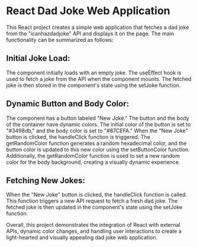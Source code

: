 <h1>React Dad Joke Web Application</h1>

     
This React project creates a simple web application that fetches a dad joke from the "icanhazdadjoke" API and displays it on the page. The main functionality can be summarized as follows:

## Initial Joke Load:

The component initially loads with an empty joke.
The useEffect hook is used to fetch a joke from the API when the component mounts.
The fetched joke is then stored in the component's state using the setJoke function.

## Dynamic Button and Body Color:

The component has a button labeled "New Joke."
The button and the body of the container have dynamic colors.
The initial color of the button is set to "#3498db," and the body color is set to "#87CEFA."
When the "New Joke" button is clicked, the handleClick function is triggered.
The getRandomColor function generates a random hexadecimal color, and the button color is updated to this new color using the setButtonColor function.
Additionally, the getRandomColor function is used to set a new random color for the body background, creating a visually dynamic experience.

## Fetching New Jokes:

When the "New Joke" button is clicked, the handleClick function is called.
This function triggers a new API request to fetch a fresh dad joke.
The fetched joke is then updated in the component's state using the setJoke function.


Overall, this project demonstrates the integration of React with external APIs, dynamic color changes, and handling user interactions to create a light-hearted and visually appealing dad joke web application.
     